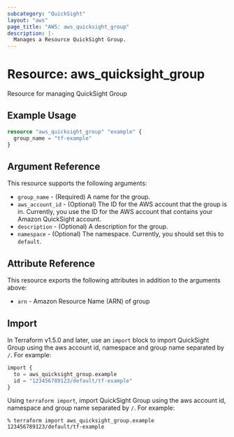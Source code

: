 ```yaml
---
subcategory: "QuickSight"
layout: "aws"
page_title: "AWS: aws_quicksight_group"
description: |-
  Manages a Resource QuickSight Group.
---
```


# Resource: aws_quicksight_group

Resource for managing QuickSight Group

## Example Usage

```terraform
resource "aws_quicksight_group" "example" {
  group_name = "tf-example"
}
```

## Argument Reference

This resource supports the following arguments:

* `group_name` - (Required) A name for the group.
* `aws_account_id` - (Optional) The ID for the AWS account that the group is in. Currently, you use the ID for the AWS account that contains your Amazon QuickSight account.
* `description` - (Optional) A description for the group.
* `namespace` - (Optional) The namespace. Currently, you should set this to `default`.

## Attribute Reference

This resource exports the following attributes in addition to the arguments above:

* `arn` - Amazon Resource Name (ARN) of group

## Import

In Terraform v1.5.0 and later, use an `import` block to import QuickSight Group using the aws account id, namespace and group name separated by `/`. For example:

```terraform
import {
  to = aws_quicksight_group.example
  id = "123456789123/default/tf-example"
}
```

Using `terraform import`, import QuickSight Group using the aws account id, namespace and group name separated by `/`. For example:

```console
% terraform import aws_quicksight_group.example 123456789123/default/tf-example
```
